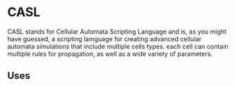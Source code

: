 # CASL
CASL stands for Cellular Automata Scripting Language and is, as you might have guessed, a scripting lamguage for creating advanced cellular automata simulations that include multiple cells types. each cell can contain multiple rules for propagation, as well as a wide variety of parameters.

## Uses
